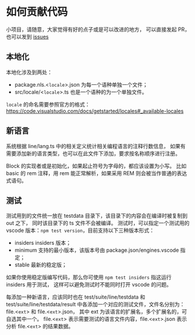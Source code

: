 # 如何贡献代码

小项目，请随意，大家觉得有好的点子或是可以改进的地方，
可以直接发起 PR，也可以发到 [issues](https://github.com/caixw/vscode-statistic/issues)


## 本地化

本地化涉及到两处：
- package.nls.<`locale`>.json 为每一个语种单独一个文件；
- src/locale/<`locale`>.ts 也是一个语种的为一个单独文件。

`locale` 的命名需要参照官方的格式：
https://code.visualstudio.com/docs/getstarted/locales#_available-locales


## 新语言

系统根据 line/lang.ts 中的相关定义统计相关编程语言的注释行数信息，
如果有需要添加新的语言类型，也可以在此文件下添加，要求按名称顺序进行注册。

Block 的实现者或是初始化，如果起止符号为字母的，都应该设置为小写。
比如 basic 的 rem 注释，用 rem 能正常解析，如果采用 REM 则会被当作普通的表达式语句。


## 测试

测试用到的文件统一放在 testdata 目录下，该目录下的内容会在编译时被复制到 out 之下，
同时该目录下的 ts 文件不会被编译。
测试时，可以指定一个测试用的 vscode 版本：`npm test version`，目前支持以下三种版本形式：
- insiders insiders 版本；
- minimum 支持的最小版本，该版本号由 package.json/engines.vscode 指定；
- stable 最新的稳定版；

如果你使用稳定版编写代码，那么你可使用 `npm test insiders` 指这运行 insiders 用于测试，
这样可以避免测试时不能同时打开 vscode 的问题。

每添加一种新语言，应该同时也在 test/suite/line/testdata 和 test/suite/line/testdata/result
中各添加一个对应的测试文件，文件名分别为：file.<`ext`> 和 file.<`ext`>.json，
其中 ext 为该语言的扩展名，多个扩展名的，可自选其中一个。
file.<`ext`> 表示需要测试的语言文件内容，file.<`ext`>.json 表示分析 file.<`ext`> 的结果数据。
